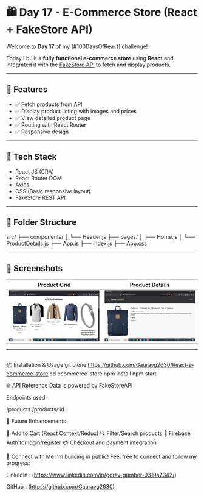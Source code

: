 # 🛍️ Day 17 - E-Commerce Store (React + FakeStore API)

Welcome to **Day 17** of my [#100DaysOfReact] challenge!

Today I built a **fully functional e-commerce store** using **React** and integrated it with the [FakeStore API](https://fakestoreapi.com/) to fetch and display products.

---

## 🚀 Features

- ✅ Fetch products from API
- ✅ Display product listing with images and prices
- ✅ View detailed product page
- ✅ Routing with React Router
- ✅ Responsive design

---

## 🧰 Tech Stack

- React JS (CRA)
- React Router DOM
- Axios
- CSS (Basic responsive layout)
- FakeStore REST API

---

## 📂 Folder Structure

src/
├── components/
│ └── Header.js
├── pages/
│ ├── Home.js
│ └── ProductDetails.js
├── App.js
├── index.js
├── App.css


---

## 📸 Screenshots

| Product Grid | Product Details |
|--------------|-----------------|
| ![Product Grid](Screenshot%20(472).png) | ![Product Details](Screenshot%20(477).png) |

---

## 
📦 Installation & Usage
git clone https://github.com/Gauravg2630/React-e-commerce-store
cd ecommerce-store
npm install
npm start

🌐 API Reference
Data is powered by FakeStoreAPI

Endpoints used:

/products
/products/:id

📝 Future Enhancements

🛒 Add to Cart (React Context/Redux)
🔍 Filter/Search products
🔐 Firebase Auth for login/register
💳 Checkout and payment integration

🔗 Connect with Me
I'm building in public! Feel free to connect and follow my progress:

LinkedIn : (https://www.linkedin.com/in/gorav-gumber-9319a2342/)

GitHub : (https://github.com/Gauravg2630)
